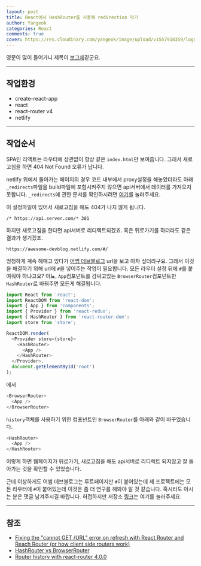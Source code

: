 ```yaml
---
layout: post
title: React에서 HashRouter를 사용해 redirection 막기
author: Yangeok
categories: React
comments: true
cover: https://res.cloudinary.com/yangeok/image/upload/v1557918359/logo/posts/retlify.jpg
---
```


영문이 많이 들어가니 제목이 [보그체](https://namu.wiki/w/%EB%B3%B4%EA%B7%B8%EC%B2%B4)같군요.

---

## 작업환경

- create-react-app
- react
- react-router v4
- netlify

---

## 작업순서

SPA인 리액트는 라우터에 상관없이 항상 같은 `index.html`만 보여줍니다. 그래서 새로고침을 하면 404 Not Found 오류가 납니다.

netlify 위에서 돌아가는 페이지의 경우 코드 내부에서 proxy설정을 해놓았더라도 아래 `_redirects`파일을 build파일에 포함시켜주지 않으면 api서버에서 데이터를 가져오지 못합니다. `_redirects`에 관한 문서를 확인하시려면 [여기](https://www.netlify.com/docs/redirects/)를 눌러주세요.

이 설정파일이 있어서 새로고침을 해도 404가 나지 않게 됩니다.

```
/* https://api.server.com/* 301
```

하지만 새로고침을 한다면 api서버로 리디렉트되겠죠. 혹은 뒤로가기를 하더라도 같은 결과가 생기겠죠.

```
https://awesome-devblog.netlify.com/#/
```

멍청하게 계속 헤매고 있다가 [어썸 데브블로그](https://awesome-devblog.netlify.com/#/) url을 보고 아차 싶더라구요. 그래서 이것을 해결하기 위해 url에 `#`을 넣어주는 작업이 필요합니다. 모든 라우터 설정 뒤에 `#`를 붙여줘야 하냐고요? 아뇨, `App`컴포넌트를 감싸고있는 `BrowserRouter`컴포넌트만 `HashRouter`로 바꿔주면 모든게 해결됩니다.

```js
import React from 'react';
import ReactDOM from 'react-dom';
import { App } from 'components';
import { Provider } from 'react-redux';
import { HashRouter } from 'react-router-dom';
import store from 'store';

ReactDOM.render(
  <Provider store={store}>
    <HashRouter>
      <App />
    </HashRouter>
  </Provider>,
  document.getElementById('root')
);
```

에서

```js
<BrowserRouter>
  <App />
</BrowserRouter>
```

`history`객체를 사용하기 위한 컴포넌트인 `BrowserRouter`를 아래와 같이 바꾸었습니다.

```js
<HashRouter>
  <App />
</HashRouter>
```

이렇게 하면 웹페이지가 뒤로가기, 새로고침을 해도 api서버로 리디렉트 되지않고 잘 돌아가는 것을 확인할 수 있었습니다.

근데 이상하게도 어썸 데브블로그는 루트페이지만 `#`이 붙어있는데 제 프로젝트에는 모든 라우터에 `#`이 붙어있는데 이것은 좀 더 연구를 해봐야 알 것 같습니다. 혹시라도 아시는 분은 댓글 남겨주시길 바랍니다. 허접하지만 저장소 [링크](https://github.com/Yangeok/training-front)는 여기를 눌러주세요.

---

## 참조

- [Fixing the "cannot GET /URL" error on refresh with React Router and Reach Router (or how client side routers work)](https://tylermcginnis.com/react-router-cannot-get-url-refresh/)
- [HashRouter vs BrowserRouter](https://stackoverflow.com/questions/51974369/hashrouter-vs-browserrouter)
- [Router history with react-router 4.0.0](https://stackoverflow.com/questions/42755934/router-history-with-react-router-4-0-0)
